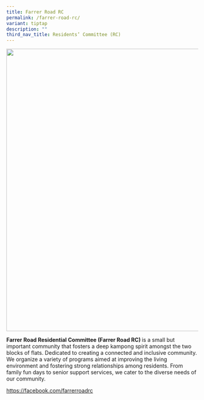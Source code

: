 ```yaml
---
title: Farrer Road RC
permalink: /farrer-road-rc/
variant: tiptap
description: ""
third_nav_title: Residents’ Committee (RC)
---
```

<div class="isomer-image-wrapper">
<img style="width: 740px; color: rgb(0, 0, 0); font-family: system-ui, -apple-system, &quot;system-ui&quot;, &quot;Segoe UI&quot;, Roboto, Oxygen, Ubuntu, Cantarell, &quot;Open Sans&quot;, &quot;Helvetica Neue&quot;, sans-serif; font-size: medium; font-style: normal; font-variant-ligatures: normal; font-variant-caps: normal; font-weight: 400; letter-spacing: normal; orphans: 2; text-align: start; text-indent: 0px; text-transform: none; widows: 2; word-spacing: 0px; -webkit-text-stroke-width: 0px; white-space: normal; text-decoration-thickness: initial; text-decoration-style: initial; text-decoration-color: initial;" height="auto" width="100%" src="https://moca.sgp1.cdn.digitaloceanspaces.com/Our%20Communities/64f706938d5ce997ca58c238_25%2520%2526%252026%2520July%25202022(10).webp">
</div>
<p><strong>Farrer Road Residential Committee (Farrer Road RC) </strong>is
a small but important community that fosters a deep kampong spirit amongst
the two blocks of flats. Dedicated to creating a connected and inclusive
community. We organize a variety of programs aimed at improving the living
environment and fostering strong relationships among residents. From family
fun days to senior support services, we cater to the diverse needs of our
community.</p>
<p><a href="https://facebook.com/farrerroadrc" rel="noopener noreferrer nofollow" target="_blank">https://facebook.com/farrerroadrc</a>
</p>
